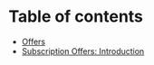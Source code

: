 # Table of contents

* [Offers](README.md)
* [Subscription Offers: Introduction](subscription-offers-introduction.md)
